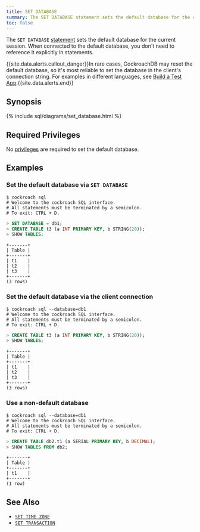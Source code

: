 ```yaml
---
title: SET DATABASE
summary: The SET DATABASE statement sets the default database for the current session.
toc: false
---
```


The `SET DATABASE` [statement](sql-statements.html) sets the default database for the current session. When connected to the default database, you don't need to reference it explicitly in statements.

{{site.data.alerts.callout_danger}}In rare cases, CockroachDB may reset the default database, so it's most reliable to set the database in the client's connection string. For examples in different languages, see <a href="build-a-test-app.html">Build a Test App</a>.{{site.data.alerts.end}}

<div id="toc"></div>

## Synopsis

{% include sql/diagrams/set_database.html %}

## Required Privileges

No [privileges](privileges.html) are required to set the default database. 

## Examples

### Set the default database via `SET DATABASE`

~~~ shell
$ cockroach sql
# Welcome to the cockroach SQL interface.
# All statements must be terminated by a semicolon.
# To exit: CTRL + D.
~~~
~~~ sql
> SET DATABASE = db1;
> CREATE TABLE t3 (a INT PRIMARY KEY, b STRING(20)); 
> SHOW TABLES;
~~~
~~~ shell
+-------+
| Table |
+-------+
| t1    |
| t2    |
| t3    |
+-------+
(3 rows)
~~~

### Set the default database via the client connection

~~~ shell
$ cockroach sql --database=db1
# Welcome to the cockroach SQL interface.
# All statements must be terminated by a semicolon.
# To exit: CTRL + D.
~~~
~~~ sql
> CREATE TABLE t3 (a INT PRIMARY KEY, b STRING(20)); 
> SHOW TABLES;
~~~
~~~ shell
+-------+
| Table |
+-------+
| t1    |
| t2    |
| t3    |
+-------+
(3 rows)
~~~

### Use a non-default database

~~~ shell
$ cockroach sql --database=db1
# Welcome to the cockroach SQL interface.
# All statements must be terminated by a semicolon.
# To exit: CTRL + D.
~~~
~~~ sql
> CREATE TABLE db2.t1 (a SERIAL PRIMARY KEY, b DECIMAL); 
> SHOW TABLES FROM db2;
~~~
~~~ shell
+-------+
| Table |
+-------+
| t1    |
+-------+
(1 row)
~~~

## See Also

- [`SET TIME ZONE`](set-time-zone.html)
- [`SET TRANSACTION`](set-transaction.html)
 